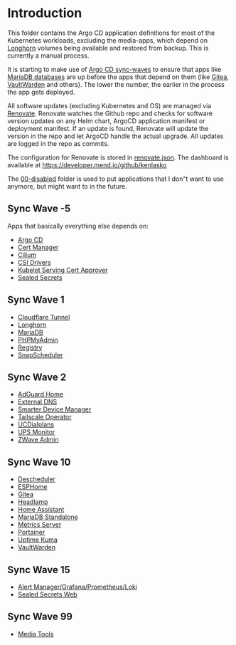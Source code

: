 # Introduction
This folder contains the Argo CD application definitions for most of the Kubernetes workloads, excluding the media-apps, which depend on [Longhorn](/manifests/longhorn) volumes being available and restored from backup. This is currently a manual process.

It is starting to make use of [Argo CD sync-waves](https://argo-cd.readthedocs.io/en/stable/user-guide/sync-waves/) to ensure that apps like [MariaDB databases](/manifests/mariadb) are up before the apps that depend on them (like [Gitea](/manifests/gitea), [VaultWarden](/manifests/vaultwarden) and others). The lower the number, the earlier in the process the app gets deployed.

All software updates (excluding Kubernetes and OS) are managed via [Renovate](https://github.com/renovatebot/renovate). Renovate watches the Github repo and checks for software version updates on any Helm chart, ArgoCD application manifest or deployment manifest. If an update is found, Renovate will update the version in the repo and let ArgoCD handle the actual upgrade. All updates are logged in the repo as commits.

The configuration for Renovate is stored in [renovate.json](/renovate.json). The dashboard is available at https://developer.mend.io/github/kenlasko

The [00-disabled](/argocd-apps/00-disabled) folder is used to put applications that I don"t want to use anymore, but might want to in the future.


## Sync Wave -5
Apps that basically everything else depends on:
* [Argo CD](/manifests/argocd)
* [Cert Manager](/manifests/cert-manager)
* [Cilium](/manifests/cilium)
* [CSI Drivers](/manifests/csi-drivers)
* [Kubelet Serving Cert Approver](https://github.com/alex1989hu/kubelet-serving-cert-approver)
* [Sealed Secrets](/manifests/sealed-secrets)

## Sync Wave 1
* [Cloudflare Tunnel](/manifests/cloudflare-tunnel)
* [Longhorn](/manifests/longhorn)
* [MariaDB](/manifests/mariadb)
* [PHPMyAdmin](/manifests/phpmyadmin)
* [Registry](/manifests/registry)
* [SnapScheduler](/manifests/snapscheduler)

## Sync Wave 2
* [AdGuard Home](/manifests/adguard)
* [External DNS](/manifests/external-dns)
* [Smarter Device Manager](/manifests/smarter-device-manager)
* [Tailscale Operator](/manifests/tailscale)
* [UCDialplans](/manifests/ucdialplans)
* [UPS Monitor](/manifests/home-automation/ups-monitor)
* [ZWave Admin](/manifests/home-automation/zwaveadmin)

## Sync Wave 10
* [Descheduler](/manifests/descheduler)
* [ESPHome](/manifests/home-automation/esphome)
* [Gitea](/manifests/gitea)
* [Headlamp](/manifests/headlamp)
* [Home Assistant](/manifests/home-automation/homeassist)
* [MariaDB Standalone](/manifests/mariadb-standalone)
* [Metrics Server](/manifests/metrics-server)
* [Portainer](/manifests/portainer)
* [Uptime Kuma](/manifests/uptime-kuma)
* [VaultWarden](/manifests/vaultwarden)

## Sync Wave 15
* [Alert Manager/Grafana/Prometheus/Loki](/manifests/promstack)
* [Sealed Secrets Web](/manifests/sealed-secrets-web)

## Sync Wave 99
* [Media Tools](/manifests/media-apps)